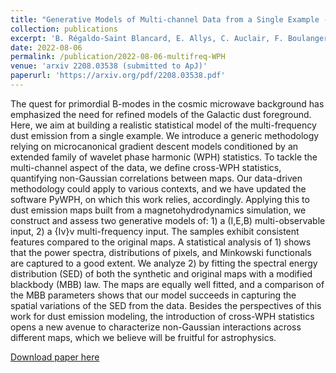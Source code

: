 ```yaml
---
title: "Generative Models of Multi-channel Data from a Single Example -- Application to Dust Emission"
collection: publications
excerpt: 'B. Régaldo-Saint Blancard, E. Allys, C. Auclair, F. Boulanger, M. Eickenberg, F. Levrier, **L. Vacher**, S. Zhang'
date: 2022-08-06
permalink: /publication/2022-08-06-multifreq-WPH
venue: 'arxiv 2208.03538 (submitted to ApJ)'
paperurl: 'https://arxiv.org/pdf/2208.03538.pdf'
---
```

The quest for primordial B-modes in the cosmic microwave background has emphasized the need for refined models of the Galactic dust foreground. Here, we aim at building a realistic statistical model of the multi-frequency dust emission from a single example. We introduce a generic methodology relying on microcanonical gradient descent models conditioned by an extended family of wavelet phase harmonic (WPH) statistics. To tackle the multi-channel aspect of the data, we define cross-WPH statistics, quantifying non-Gaussian correlations between maps. Our data-driven methodology could apply to various contexts, and we have updated the software PyWPH, on which this work relies, accordingly. Applying this to dust emission maps built from a magnetohydrodynamics simulation, we construct and assess two generative models of: 1) a (I,E,B) multi-observable input, 2) a {Iν}ν multi-frequency input. The samples exhibit consistent features compared to the original maps. A statistical analysis of 1) shows that the power spectra, distributions of pixels, and Minkowski functionals are captured to a good extent. We analyze 2) by fitting the spectral energy distribution (SED) of both the synthetic and original maps with a modified blackbody (MBB) law. The maps are equally well fitted, and a comparison of the MBB parameters shows that our model succeeds in capturing the spatial variations of the SED from the data. Besides the perspectives of this work for dust emission modeling, the introduction of cross-WPH statistics opens a new avenue to characterize non-Gaussian interactions across different maps, which we believe will be fruitful for astrophysics.

[Download paper here](https://arxiv.org/pdf/2208.03538.pdf)

